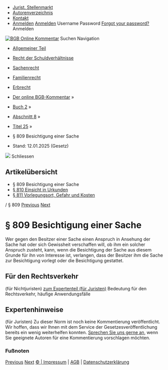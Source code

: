   * [Jurist. Stellenmarkt](https://bgb.kommentar.de/Buch-2/Abschnitt-8/Titel-25/</job-board> "Jurist. Stellenmarkt")
  * [Autorenverzeichnis](https://bgb.kommentar.de/Buch-2/Abschnitt-8/Titel-25/</Autorenverzeichnis> "Autorenverzeichnis")
  * [Kontakt](https://bgb.kommentar.de/Buch-2/Abschnitt-8/Titel-25/</Kontakt>)
  * [Anmelden](https://bgb.kommentar.de/Buch-2/Abschnitt-8/Titel-25/<#login> "show login form") [Anmelden](https://bgb.kommentar.de/Buch-2/Abschnitt-8/Titel-25/<#> "hide login form") Username Password
[Forgot your password?](https://bgb.kommentar.de/Buch-2/Abschnitt-8/Titel-25/</user/forgotpassword>) Anmelden 


[![BGB Online Kommentar](https://bgb.kommentar.de/extension/bgb/design/bgb/images/logo.png)](https://bgb.kommentar.de/Buch-2/Abschnitt-8/Titel-25/</> "BGB Online Kommentar")
Suchen
Navigation
  * [Allgemeiner Teil](https://bgb.kommentar.de/Buch-2/Abschnitt-8/Titel-25/</Buch-1>)
  * [Recht der Schuldverhältnisse](https://bgb.kommentar.de/Buch-2/Abschnitt-8/Titel-25/</Buch-2>)
  * [Sachenrecht](https://bgb.kommentar.de/Buch-2/Abschnitt-8/Titel-25/</Buch-3>)
  * [Familienrecht](https://bgb.kommentar.de/Buch-2/Abschnitt-8/Titel-25/</Buch-4>)
  * [Erbrecht](https://bgb.kommentar.de/Buch-2/Abschnitt-8/Titel-25/</Buch-5>)


  * [Der online BGB-Kommentar](https://bgb.kommentar.de/Buch-2/Abschnitt-8/Titel-25/</>) »
  * [Buch 2](https://bgb.kommentar.de/Buch-2/Abschnitt-8/Titel-25/</Buch-2>) »
  * [Abschnitt 8](https://bgb.kommentar.de/Buch-2/Abschnitt-8/Titel-25/</Buch-2/Abschnitt-8>) »
  * [Titel 25](https://bgb.kommentar.de/Buch-2/Abschnitt-8/Titel-25/</Buch-2/Abschnitt-8/Titel-25>) »
  * § 809 Besichtigung einer Sache 
  * Stand: 12.01.2025 (Gesetz) 


![](https://vg01.met.vgwort.de/na/1c9909529ead4f509072c06d9081a7d5)
Schliessen 
## Artikelübersicht
  * § 809 Besichtigung einer Sache 
  * [ § 810 Einsicht in Urkunden ](https://bgb.kommentar.de/Buch-2/Abschnitt-8/Titel-25/</Buch-2/Abschnitt-8/Titel-25/Einsicht-in-Urkunden>)
  * [ § 811 Vorlegungsort, Gefahr und Kosten ](https://bgb.kommentar.de/Buch-2/Abschnitt-8/Titel-25/</Buch-2/Abschnitt-8/Titel-25/Vorlegungsort-Gefahr-und-Kosten>)


/ § 809 
[Previous](https://bgb.kommentar.de/Buch-2/Abschnitt-8/Titel-25/</Buch-2/Abschnitt-8/Titel-24/Namenspapiere-mit-Inhaberklausel> "§ 808 Namenspapiere mit Inhaberklausel") [Next](https://bgb.kommentar.de/Buch-2/Abschnitt-8/Titel-25/</Buch-2/Abschnitt-8/Titel-25/Einsicht-in-Urkunden> "§ 810 Einsicht in Urkunden")
# § 809 Besichtigung einer Sache
Wer gegen den Besitzer einer Sache einen Anspruch in Ansehung der Sache hat oder sich Gewissheit verschaffen will, ob ihm ein solcher Anspruch zusteht, kann, wenn die Besichtigung der Sache aus diesem Grunde für ihn von Interesse ist, verlangen, dass der Besitzer ihm die Sache zur Besichtigung vorlegt oder die Besichtigung gestattet.
## Für den Rechtsverkehr 
(für Nichtjuristen)
[zum Expertenteil (für Juristen)](https://bgb.kommentar.de/Buch-2/Abschnitt-8/Titel-25/<#expertenhinweise>)
Bedeutung für den Rechtsverkehr, häufige Anwendungsfälle
## Expertenhinweise
(für Juristen)
Zu dieser Norm ist noch keine Kommentierung veröffentlicht. Wir hoffen, dass wir Ihnen mit dem Service der Gesetzesveröffentlichung bereits ein wenig weiterhelfen konnten. [Sprechen Sie uns gerne an](https://bgb.kommentar.de/Buch-2/Abschnitt-8/Titel-25/</Kontakt>), wenn Sie geeignete Autoren für eine Kommentierung vorschlagen möchten. 
### Fußnoten
[Previous](https://bgb.kommentar.de/Buch-2/Abschnitt-8/Titel-25/</Buch-2/Abschnitt-8/Titel-24/Namenspapiere-mit-Inhaberklausel> "§ 808 Namenspapiere mit Inhaberklausel") [Next](https://bgb.kommentar.de/Buch-2/Abschnitt-8/Titel-25/</Buch-2/Abschnitt-8/Titel-25/Einsicht-in-Urkunden> "§ 810 Einsicht in Urkunden")
[© | Impressum](https://bgb.kommentar.de/Buch-2/Abschnitt-8/Titel-25/</Kontakt>) | [AGB](https://bgb.kommentar.de/Buch-2/Abschnitt-8/Titel-25/</AGB>) | [Datenschutzerklärung](https://bgb.kommentar.de/Buch-2/Abschnitt-8/Titel-25/</Datenschutzerklaerung-fuer-Leser>)
